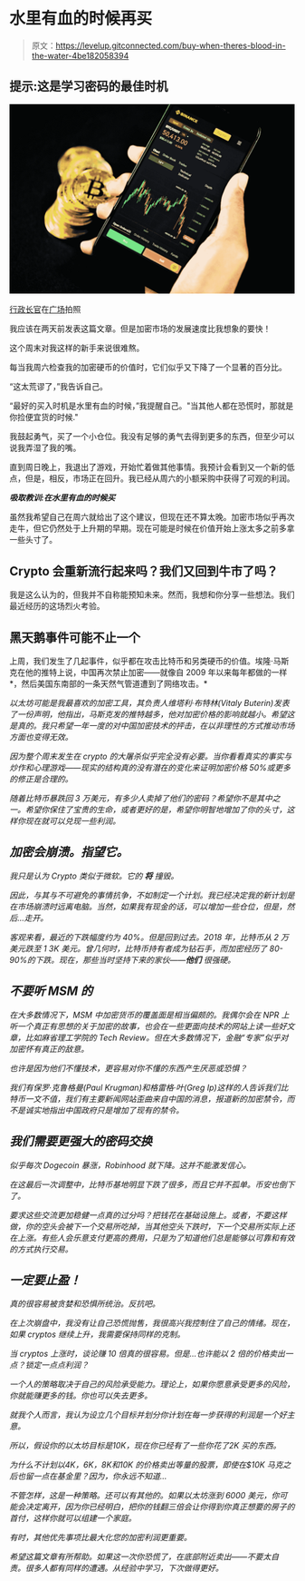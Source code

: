 # 水里有血的时候再买

> 原文：<https://levelup.gitconnected.com/buy-when-theres-blood-in-the-water-4be182058394>

## 提示:这是学习密码的最佳时机

![](img/a7277f2b8e02db7b519bb4499f5f621d.png)

[行政长官](https://unsplash.com/@executium?utm_source=medium&utm_medium=referral)在[广场](https://unsplash.com?utm_source=medium&utm_medium=referral)拍照

我应该在两天前发表这篇文章。但是加密市场的发展速度比我想象的要快！

这个周末对我这样的新手来说很难熬。

每当我周六检查我的加密硬币的价值时，它们似乎又下降了一个显著的百分比。

“这太荒谬了，”我告诉自己。

“最好的买入时机是水里有血的时候，”我提醒自己。"当其他人都在恐慌时，那就是你捡便宜货的时候."

我鼓起勇气，买了一个小仓位。我没有足够的勇气去得到更多的东西，但至少可以说我弄湿了我的嘴。

直到周日晚上，我退出了游戏，开始忙着做其他事情。我预计会看到又一个新的低点，但是，相反，市场正在回升。我已经从周六的小额采购中获得了可观的利润。

***吸取教训:在水里有血的时候买***

虽然我希望自己在周六就给出了这个建议，但现在还不算太晚。加密市场似乎再次走牛，但它仍然处于上升期的早期。现在可能是时候在价值开始上涨太多之前多拿一些头寸了。

## **Crypto 会重新流行起来吗？我们又回到牛市了吗？**

我是这么认为的，但我并不自称能预知未来。然而，我想和你分享一些想法。我们最近经历的这场烈火考验。

## 黑天鹅事件可能不止一个

上周，我们发生了几起事件，似乎都在攻击比特币和另类硬币的价值。埃隆·马斯克在他的推特上说，中国再次禁止加密——就像自 2009 年以来每年都做的一样*，然后美国东南部的一条天然气管道遭到了网络攻击。*

*以太坊可能是我最喜欢的加密工具，其负责人维塔利·布特林(Vitaly Buterin)发表了一份声明，他指出，马斯克发的推特越多，他对加密价格的影响就越小。希望这是真的。我只希望一年一度的对中国加密技术的抨击，在以非理性的方式推动市场方面也变得无效。*

*因为整个周末发生在 crypto 的大屠杀似乎完全没有必要。当你看看真实的事实与炒作和心理游戏——现实的结构真的没有潜在的变化来证明加密价格 50%或更多的修正是合理的。*

*随着比特币暴跌回 3 万美元，有多少人卖掉了他们的密码？希望你不是其中之一。希望你保住了宝贵的生命，或者更好的是，希望你明智地增加了你的头寸，这样你现在就可以兑现一些利润。*

## *加密会崩溃。指望它。*

*我只是认为 Crypto 类似于微软。它的 ***将*** 撞毁。*

*因此，与其与不可避免的事情抗争，不如制定一个计划。我已经决定我的新计划是在市场崩溃时远离电脑。当然，如果我有现金的话，可以增加一些仓位，但是，然后…走开。*

*客观来看，最近的下跌幅度约为 40%。但是回到过去。2018 年，比特币从 2 万美元跌至 1 3K 美元。曾几何时，比特币持有者成为钻石手，而加密经历了 80-90%的下跌。现在，那些当时坚持下来的家伙——***他们*** 很强硬。*

## *不要听 MSM 的*

*在大多数情况下，MSM 中加密货币的覆盖面是相当偏颇的。我偶尔会在 NPR 上听一个真正有思想的关于加密的故事，也会在一些更面向技术的网站上读一些好文章，比如麻省理工学院的 Tech Review。但在大多数情况下，金融“专家”似乎对加密怀有真正的敌意。*

*也许是因为他们不懂技术，更容易对你不懂的东西产生厌恶或恐惧？*

*我们有保罗·克鲁格曼(Paul Krugman)和格雷格·叶(Greg Ip)这样的人告诉我们比特币一文不值，我们有主要新闻网站歪曲来自中国的消息，报道新的加密禁令，而不是诚实地指出中国政府只是增加了现有的禁令。*

## *我们需要更强大的密码交换*

*似乎每次 Dogecoin 暴涨，Robinhood 就下降。这并不能激发信心。*

*在这最后一次调整中，比特币基地明显下跌了很多，而且它并不孤单。币安也倒下了。*

*要求这些交流更加稳健一点真的过分吗？把钱花在基础设施上。或者，不要这样做，你的空头会被下一个交易所吃掉，当其他空头下跌时，下一个交易所实际上还在上涨。有些人会乐意支付更高的费用，只是为了知道他们总是能够以可靠和有效的方式执行交易。*

## *一定要止盈！*

*真的很容易被贪婪和恐惧所统治。反抗吧。*

*在上次崩盘中，我没有让自己恐慌抛售，我很高兴我控制住了自己的情绪。现在，如果 cryptos 继续上升，我需要保持同样的克制。*

*当 cryptos 上涨时，谈论赚 10 倍真的很容易。但是…也许能以 2 倍的价格卖出一点？锁定一点点利润？*

*一个人的策略取决于自己的风险承受能力。理论上，如果你愿意承受更多的风险，你就能赚更多的钱。你也可以失去更多。*

*就我个人而言，我认为设立几个目标并划分你计划在每一步获得的利润是一个好主意。*

*所以，假设你的以太坊目标是$10K，现在你已经有了一些你花了$2K 买的东西。*

*为什么不计划以$4K，$6K，$8K 和$10K 的价格卖出等量的股票，即使在$10K 马克之后也留一点在基金里？因为，你永远不知道…*

*不管怎样，这是一种策略。还可以有其他的。如果以太坊涨到 6000 美元，你可能会决定离开，因为你已经明白，把你的钱翻三倍会让你得到你真正想要的房子的首付，这样你就可以组建一个家庭。*

*有时，其他优先事项比最大化您的加密利润更重要。*

*希望这篇文章有所帮助。如果这一次你恐慌了，在底部附近卖出——不要太自责。很多人都有同样的遭遇。从经验中学习，下次做得更好。*
